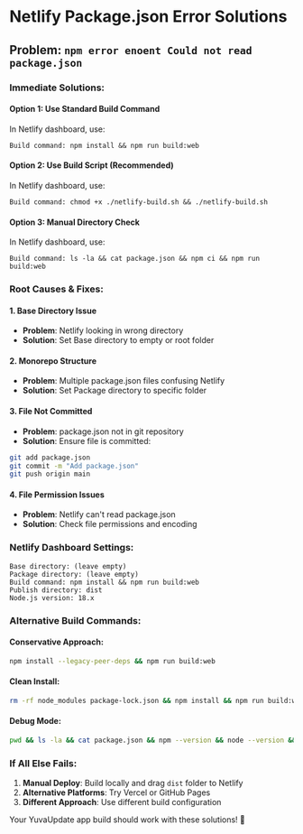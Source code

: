 # Netlify Package.json Error Solutions

## Problem: `npm error enoent Could not read package.json`

### **Immediate Solutions:**

#### **Option 1: Use Standard Build Command**
In Netlify dashboard, use:
```
Build command: npm install && npm run build:web
```

#### **Option 2: Use Build Script (Recommended)**
In Netlify dashboard, use:
```
Build command: chmod +x ./netlify-build.sh && ./netlify-build.sh
```

#### **Option 3: Manual Directory Check**
In Netlify dashboard, use:
```
Build command: ls -la && cat package.json && npm ci && npm run build:web
```

### **Root Causes & Fixes:**

#### **1. Base Directory Issue**
- **Problem**: Netlify looking in wrong directory
- **Solution**: Set Base directory to empty or root folder

#### **2. Monorepo Structure**
- **Problem**: Multiple package.json files confusing Netlify
- **Solution**: Set Package directory to specific folder

#### **3. File Not Committed**
- **Problem**: package.json not in git repository
- **Solution**: Ensure file is committed:
```bash
git add package.json
git commit -m "Add package.json"
git push origin main
```

#### **4. File Permission Issues**
- **Problem**: Netlify can't read package.json
- **Solution**: Check file permissions and encoding

### **Netlify Dashboard Settings:**

```
Base directory: (leave empty)
Package directory: (leave empty)
Build command: npm install && npm run build:web
Publish directory: dist
Node.js version: 18.x
```

### **Alternative Build Commands:**

#### **Conservative Approach:**
```bash
npm install --legacy-peer-deps && npm run build:web
```

#### **Clean Install:**
```bash
rm -rf node_modules package-lock.json && npm install && npm run build:web
```

#### **Debug Mode:**
```bash
pwd && ls -la && cat package.json && npm --version && node --version && npm ci && npm run build:web
```

### **If All Else Fails:**

1. **Manual Deploy**: Build locally and drag `dist` folder to Netlify
2. **Alternative Platforms**: Try Vercel or GitHub Pages
3. **Different Approach**: Use different build configuration

Your YuvaUpdate app build should work with these solutions! 🚀
